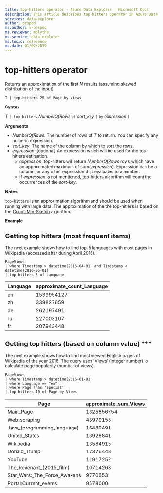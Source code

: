 ```yaml
---
title: top-hitters operator - Azure Data Explorer | Microsoft Docs
description: This article describes top-hitters operator in Azure Data Explorer.
services: data-explorer
author: orspod
ms.author: v-orspod
ms.reviewer: mblythe
ms.service: data-explorer
ms.topic: reference
ms.date: 01/02/2019
---
```

# top-hitters operator

Returns an approximation of the first *N* results (assuming skewed distribution of the input).

```kusto
T | top-hitters 25 of Page by Views 
```

**Syntax**

*T* `| top-hitters` *NumberOfRows* `of` *sort_key* `[` `by` *expression* `]`

**Arguments**

* *NumberOfRows*: The number of rows of *T* to return. You can specify any numeric expression.
* *sort_key*: The name of the column by which to sort the rows.
* *expression*: (optional) An expression which will be used for the top-hitters estimation. 
    * *expression*: top-hitters will return *NumberOfRows* rows which have an approximated maximum of sum(*expression*). Expression can be a column, or any other expression that evaluates to a number. 
    *  If *expression* is not mentioned, top-hitters algorithm will count the occurrences of the *sort-key*.  

**Notes**

`top-hitters` is an approximation algorithm and should be used when running with large data. 
The approximation of the the top-hitters is based on the [Count-Min-Sketch](https://en.wikipedia.org/wiki/Count%E2%80%93min_sketch) algorithm.  

**Example**

## Getting top hitters (most frequent items) 

The next example shows how to find top-5  languages with most pages in Wikipedia (accessed after during April 2016). 

```
PageViews
| where Timestamp > datetime(2016-04-01) and Timestamp < datetime(2016-05-01) 
| top-hitters 5 of Language 
```

|Language|approximate_count_Language|
|---|---|
|en|1539954127|
|zh|339827659|
|de|262197491|
|ru|227003107|
|fr|207943448|

## Getting top hitters (based on column value) ***

The next example shows how to find most viewed English pages of Wikipedia of the year 2016. 
The query uses 'Views' (integer number) to calculate page popularity (number of views). 

```
PageViews
| where Timestamp > datetime(2016-01-01)
| where Language == "en"
| where Page !has 'Special'
| top-hitters 10 of Page by Views
```

|Page|approximate_sum_Views|
|---|---|
|Main_Page|1325856754|
|Web_scraping|43979153|
|Java_(programming_language)|16489491|
|United_States|13928841|
|Wikipedia|13584915|
|Donald_Trump|12376448|
|YouTube|11917252|
|The_Revenant_(2015_film)|10714263|
|Star_Wars:_The_Force_Awakens|9770653|
|Portal:Current_events|9578000|